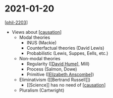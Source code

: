 # 2021-01-20

[[phil-2203]]

- Views about [[causation]]
  - Modal theories
    - INUS (Mackie)
    - Counterfactual theories (David Lewis)
    - Probabilistic (Lewis, Suppes, Eells, etc.)
  - Non-modal theories
    - Regularity ([[David Hume]], Mill)
    - Process (Salmon, Dowe)
    - Primitive ([[Elizabeth Anscombe]])
  - Eliminativism ([[Bertrand Russell]])
    - [[Science]] has no need of [[causation]]
  - Pluralism (Cartwright)

[//begin]: # "Autogenerated link references for markdown compatibility"
[phil-2203]: phil-2203 "PHIL 2203"
[causation]: causation "Causation"
[David Hume]: david-hume "David Hume"
[Elizabeth Anscombe]: elizabeth-anscombe "Elizabeth Anscombe"
[//end]: # "Autogenerated link references"